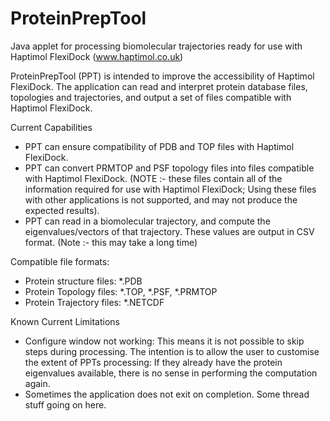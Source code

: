 # ProteinPrepTool
Java applet for processing biomolecular trajectories ready for use with Haptimol FlexiDock (www.haptimol.co.uk) 

ProteinPrepTool (PPT) is intended to improve the accessibility of Haptimol FlexiDock. The application can read and interpret protein database files, topologies and trajectories, and output a set of files compatible with Haptimol FlexiDock.

Current Capabilities 
- PPT can ensure compatibility of PDB and TOP files with Haptimol FlexiDock. 
- PPT can convert PRMTOP and PSF topology files into files compatible with Haptimol FlexiDock. (NOTE :- these files contain all of    the information required for use with Haptimol FlexiDock; Using these files with other applications is not supported, and may not produce the expected results).  
- PPT can read in a biomolecular trajectory, and compute the eigenvalues/vectors of that trajectory. These values are output in CSV format. (Note :- this may take a long time)


Compatible file formats:
- Protein structure files: *.PDB
- Protein Topology files: *.TOP, *.PSF, *.PRMTOP
- Protein Trajectory files: *.NETCDF

Known Current Limitations
- Configure window not working: This means it is not possible to skip steps during processing. The intention is to allow the user to customise the extent of PPTs processing: If they already have the protein eigenvalues available, there is no sense in performing the computation again. 
- Sometimes the application does not exit on completion. Some thread stuff going on here.
